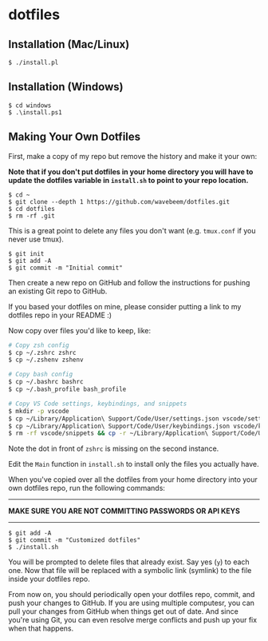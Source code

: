 # dotfiles

## Installation (Mac/Linux)

```
$ ./install.pl
```

## Installation (Windows)

```
$ cd windows
$ .\install.ps1
```

## Making Your Own Dotfiles

First, make a copy of my repo but remove the history and make it your own:

**Note that if you don't put dotfiles in your home directory you will have to update the dotfiles variable in `install.sh` to point to your repo location.**

```
$ cd ~
$ git clone --depth 1 https://github.com/wavebeem/dotfiles.git
$ cd dotfiles
$ rm -rf .git
```

This is a great point to delete any files you don't want (e.g. `tmux.conf` if
you never use tmux).

```
$ git init
$ git add -A
$ git commit -m "Initial commit"
```

Then create a new repo on GitHub and follow the instructions for pushing an
existing Git repo to GitHub.

If you based your dotfiles on mine, please consider putting a link to my
dotfiles repo in your README :)

Now copy over files you'd like to keep, like:

```sh
# Copy zsh config
$ cp ~/.zshrc zshrc
$ cp ~/.zshenv zshenv

# Copy bash config
$ cp ~/.bashrc bashrc
$ cp ~/.bash_profile bash_profile

# Copy VS Code settings, keybindings, and snippets
$ mkdir -p vscode
$ cp ~/Library/Application\ Support/Code/User/settings.json vscode/settings.json
$ cp ~/Library/Application\ Support/Code/User/keybindings.json vscode/keybindings.json
$ rm -rf vscode/snippets && cp -r ~/Library/Application\ Support/Code/User/snippets vscode/snippets
```

Note the dot in front of `zshrc` is missing on the second instance.

Edit the `Main` function in `install.sh` to install only the files you actually
have.

When you've copied over all the dotfiles from your home directory into your own
dotfiles repo, run the following commands:

* * *

**MAKE SURE YOU ARE NOT COMMITTING PASSWORDS OR API KEYS**

* * *

```
$ git add -A
$ git commit -m "Customized dotfiles"
$ ./install.sh
```

You will be prompted to delete files that already exist. Say yes (`y`) to each
one. Now that file will be replaced with a symbolic link (symlink) to the file
inside your dotfiles repo.

From now on, you should periodically open your dotfiles repo, commit, and push
your changes to GitHub. If you are using multiple computesr, you can pull your
changes from GitHub when things get out of date. And since you're using Git, you
can even resolve merge conflicts and push up your fix when that happens.
